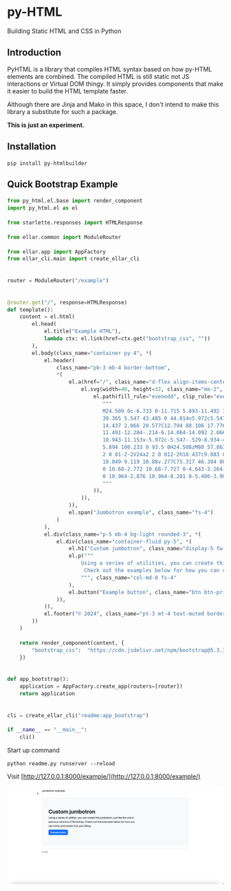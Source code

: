 # py-HTML
Building Static HTML and CSS in Python

## Introduction
PyHTML is a library that compiles HTML syntax based on how py-HTML elements are combined. The compiled HTML is still static not JS interactions or Virtual DOM thingy.
It simply provides components that make it easier to build the HTML template faster. 

Although there are Jinja and Mako in this space, I don't intend to make this library a substitute for such a package.

**This is just an experiment.**

## Installation
```shell
pip install py-htmlbuilder
```

## Quick Bootstrap Example

```python
from py_html.el.base import render_component
import py_html.el as el

from starlette.responses import HTMLResponse

from ellar.common import ModuleRouter

from ellar.app import AppFactory
from ellar_cli.main import create_ellar_cli


router = ModuleRouter("/example")


@router.get("/", response=HTMLResponse)
def template():
    content = el.html(
        el.head(
            el.title("Example HTML"),
            lambda ctx: el.link(href=ctx.get("bootstrap_css", ""))
        ),
        el.body(class_name="container py-4", *(
            el.header(
                class_name="pb-3 mb-4 border-bottom",
                *(
                    el.a(href="/", class_name="d-flex align-items-center text-dark text-decoration-none", *(
                        el.svg(width=40, height=32, class_name="me-2", viewBox="0 0 118 94", *(
                            el.path(fill_rule="evenodd", clip_rule="evenodd", fill="currentColor", d=(
                               """
                               M24.509 0c-6.733 0-11.715 5.893-11.492 12.284.214 6.14-.064 14.092-2.066 20.577C8.943 
                               39.365 5.547 43.485 0 44.014v5.972c5.547.529 8.943 4.649 10.951 11.153 2.002 6.485 2.28 
                               14.437 2.066 20.577C12.794 88.106 17.776 94 24.51 94H93.5c6.733 0 11.714-5.893 
                               11.491-12.284-.214-6.14.064-14.092 2.066-20.577 2.009-6.504 5.396-10.624 
                               10.943-11.153v-5.972c-5.547-.529-8.934-4.649-10.943-11.153-2.002-6.484-2.28-14.437-2.066-20.577C105.214 
                               5.894 100.233 0 93.5 0H24.508zM80 57.863C80 66.663 73.436 72 62.543 72H44a2 
                               2 0 01-2-2V24a2 2 0 012-2h18.437c9.083 0 15.044 4.92 15.044 12.474 0 5.302-4.01 
                               10.049-9.119 10.88v.277C75.317 46.394 80 51.21 80 57.863zM60.521 28.34H49.948v14.934h8.905c6.884 
                               0 10.68-2.772 10.68-7.727 0-4.643-3.264-7.207-9.012-7.207zM49.948 49.2v16.458H60.91c7.167 
                               0 10.964-2.876 10.964-8.281 0-5.406-3.903-8.178-11.425-8.178H49.948z
                               """ 
                            )),
                        )),
                    )),
                    el.span("Jumbotron example", class_name="fs-4")
                )
            ),
            el.div(class_name="p-5 mb-4 bg-light rounded-3", *(
                el.div(class_name="container-fluid py-5", *(
                    el.h1("Custom jumbotron", class_name="display-5 fw-bold"),
                    el.p("""
                        Using a series of utilities, you can create this jumbotron, just like the one in previous versions of Bootstrap.
                         Check out the examples below for how you can remix and restyle it to your liking.
                        """, class_name="col-md-8 fs-4"
                    ),
                    el.button("Example button", class_name="btn btn-primary btn-lg", type="button")
                )),
            )),
            el.footer("© 2024", class_name="pt-3 mt-4 text-muted border-top")
        ))
    )

    return render_component(content, {
        "bootstrap_css":  "https://cdn.jsdelivr.net/npm/bootstrap@5.3.3/dist/css/bootstrap.min.css",
    })


def app_bootstrap():
    application = AppFactory.create_app(routers=[router])
    return application


cli = create_ellar_cli("readme:app_bootstrap")

if __name__ == "__main__":
    cli()
```
Start up command
```shell
python readme.py runserver --reload
```

Visit [http://127.0.0.1:8000/example/](http://127.0.0.1:8000/example/)

![Swagger UI](docs/images/readme.png)
